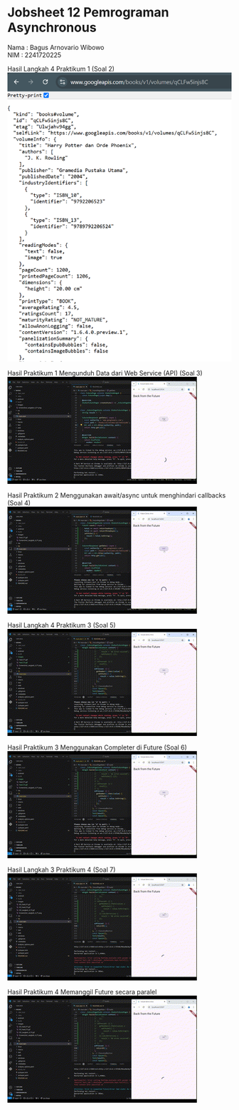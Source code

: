 # Jobsheet 12 Pemrograman Asynchronous

Nama : Bagus Arnovario Wibowo<br/>
NIM  : 2241720225<br/>

Hasil Langkah 4 Praktikum 1 (Soal 2)<br/>
![Screenshot Hasil Langkah 4 Praktikum 1](images/Screenshot_Langkah_4_P1.png)<br/>

Hasil Praktikum 1 Mengunduh Data dari Web Service (API) (Soal 3)<br/>
![Screenshot Hasil Praktikum 1](images/Gif_Hasil_P1.gif)<br/>

Hasil Praktikum 2 Menggunakan await/async untuk menghindari callbacks (Soal 4)<br/>
![Screenshot Hasil Praktikum 2](images/Gif_Hasil_P2.gif)<br/>

Hasil Langkah 4 Praktikum 3 (Soal 5)<br/>
![Screenshot Hasil Langkah 4 Praktikum 3](images/Gif_Langkah_4_P2.gif)<br/>

Hasil Praktikum 3 Menggunakan Completer di Future (Soal 6)<br/>
![Screenshot Hasil Praktikum 3](images/Gif_Langkah_4_P2.gif)<br/>

Hasil Langkah 3 Praktikum 4 (Soal 7)<br/>
![Screenshot Hasil Langkah 3 Praktikum 4](images/Gif_Langkah_3_P4.gif)<br/>

Hasil Praktikum 4 Memanggil Future secara paralel<br/>
![Screenshot Hasil Praktikum 4](images/Gif_Langkah_3_P4.gif)<br/>

